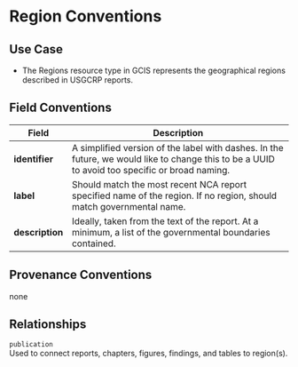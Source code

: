 # Region Conventions

## Use Case

- The Regions resource type in GCIS represents the geographical regions described in USGCRP reports.
  

## Field Conventions

| Field | Description |
|-------|------------- | 
|**identifier**| A simplified version of the label with dashes.  In the future, we would like to change this to be a UUID to avoid too specific or broad naming.|
|**label**| Should match the most recent NCA report specified name of the region.  If no region, should match governmental name.  |
|**description**|  Ideally, taken from the text of the report.  At a minimum, a list of the governmental boundaries contained.  |



## Provenance Conventions

none


## Relationships

`publication`  
Used to connect reports, chapters, figures, findings, and tables to region(s).

